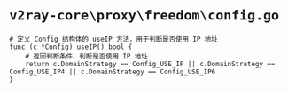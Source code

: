 # `v2ray-core\proxy\freedom\config.go`

```
# 定义 Config 结构体的 useIP 方法，用于判断是否使用 IP 地址
func (c *Config) useIP() bool {
    # 返回判断条件，判断是否使用 IP 地址
    return c.DomainStrategy == Config_USE_IP || c.DomainStrategy == Config_USE_IP4 || c.DomainStrategy == Config_USE_IP6
}
```